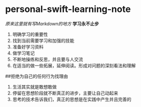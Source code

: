 # personal-swift-learning-note

*原来这里就有写Markdown的地方*
**学习永不止步**
1. 明确学习的重要性
2. 找到当前需要学习和加强的技能
3. 准备好学习资料
4. 做学习笔记
5. 不断地操练和反思，并且要与人交流
6. 在适当的做一些拓展，延伸阅读。形成对问题的深刻看法和理解


##拒绝为自己的任何行为找理由
1. 生活其实就是敢想敢做
2. 停留在思想阶段就不断真正的进步，主要让自己动起来
3. 思考的技术告诉我们，真正的思想是在实践中产生并且完善的

